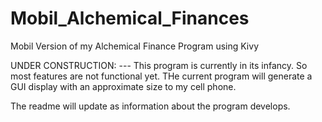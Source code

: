 # Mobil_Alchemical_Finances
Mobil Version of my Alchemical Finance Program using Kivy

UNDER CONSTRUCTION:
--- This program is currently in its infancy. So most features are not functional yet. THe current program will generate a GUI display with an approximate size to my cell phone.

The readme will update as information about the program develops. 
